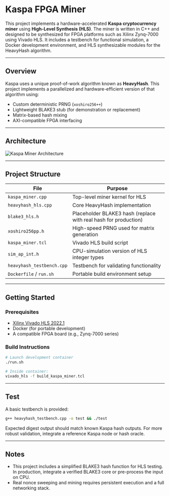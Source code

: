 # Kaspa FPGA Miner

This project implements a hardware-accelerated **Kaspa cryptocurrency miner** using **High-Level Synthesis (HLS)**. The miner is written in C++ and designed to be synthesized for FPGA platforms such as Xilinx Zynq-7000 using Vivado HLS. It includes a testbench for functional simulation, a Docker development environment, and HLS synthesizable modules for the HeavyHash algorithm.

---

## Overview

Kaspa uses a unique proof-of-work algorithm known as **HeavyHash**. This project implements a parallelized and hardware-efficient version of that algorithm using:

- Custom deterministic PRNG (`xoshiro256++`)
- Lightweight BLAKE3 stub (for demonstration or replacement)
- Matrix-based hash mixing
- AXI-compatible FPGA interfacing

---

## Architecture

![Kaspa Miner Architecture](kaspa_miner_architecture.png)

---

## Project Structure

| File | Purpose |
|------|---------|
| `kaspa_miner.cpp` | Top-level miner kernel for HLS |
| `heavyhash_hls.cpp` | Core HeavyHash implementation |
| `blake3_hls.h` | Placeholder BLAKE3 hash (replace with real hash for production) |
| `xoshiro256pp.h` | High-speed PRNG used for matrix generation |
| `kaspa_miner.tcl` | Vivado HLS build script |
| `sim_ap_int.h` | CPU-simulation version of HLS integer types |
| `heavyhash_testbench.cpp` | Testbench for validating functionality |
| `Dockerfile` / `run.sh` | Portable build environment setup |

---

## Getting Started

### Prerequisites

- [Xilinx Vivado HLS 2022.1](https://www.xilinx.com/)
- Docker (for portable development)
- A compatible FPGA board (e.g., Zynq-7000 series)

### Build Instructions

```bash
# Launch development container
./run.sh

# Inside container:
vivado_hls -f build_kaspa_miner.tcl
```

---

## Test

A basic testbench is provided:

```bash
g++ heavyhash_testbench.cpp -o test && ./test
```

Expected digest output should match known Kaspa hash outputs. For more robust validation, integrate a reference Kaspa node or hash oracle.

---

## Notes

- This project includes a simplified BLAKE3 hash function for HLS testing. In production, integrate a verified BLAKE3 core or pre-process the input on CPU.
- Real nonce sweeping and mining requires persistent execution and a full networking stack.

